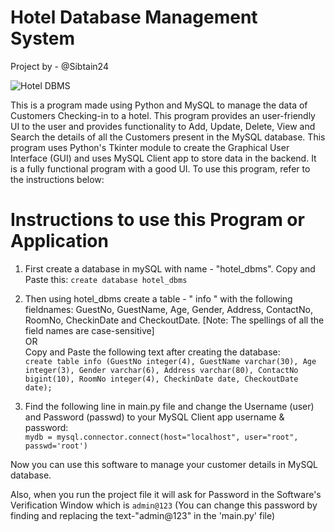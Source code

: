 # Hotel Database Management System
Project by - @Sibtain24

![Hotel DBMS](https://github.com/user-attachments/assets/84c1745c-93ca-4d6e-bf02-1b99e469cd5d)

This is a program made using Python and MySQL to manage the data of Customers Checking-in to a hotel. This program provides an user-friendly UI to the user and provides functionality to Add, Update, Delete, View and Search the details of all the Customers present in the MySQL database. This program uses Python's Tkinter module to create the Graphical User Interface (GUI) and uses MySQL Client app to store data in the backend. It is a fully functional program with a good UI. To use this program, refer to the instructions below:

# Instructions to use this Program or Application

1) First create a database in mySQL with name - "hotel_dbms". Copy and Paste this: `create database hotel_dbms`

2) Then using hotel_dbms create a table - " info " with the following fieldnames:
  GuestNo, GuestName, Age, Gender, Address, ContactNo, RoomNo, CheckinDate and CheckoutDate.
  [Note: The spellings of all the field names are case-sensitive] <br> OR <br>
  Copy and Paste the following text after creating the database: <br>
  `create table info (GuestNo integer(4), GuestName varchar(30), Age integer(3), Gender varchar(6), Address varchar(80), ContactNo bigint(10), RoomNo integer(4), CheckinDate date, CheckoutDate date);`

4) Find the following line in main.py file and change the Username (user) and Password (passwd) to your MySQL Client app username & password:<br>
   `mydb = mysql.connector.connect(host="localhost", user="root", passwd='root')`

Now you can use this software to manage your customer details in MySQL database.

Also, when you run the project file it will ask for Password in the Software's Verification Window which is `admin@123`
(You can change this password by finding and replacing the text-"admin@123" in the 'main.py' file)
